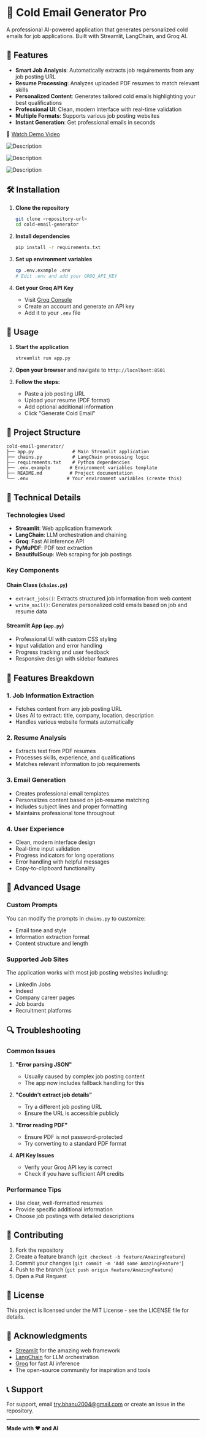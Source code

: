 # 📧 Cold Email Generator Pro

A professional AI-powered application that generates personalized cold emails for job applications. Built with Streamlit, LangChain, and Groq AI.

## 🚀 Features

- **Smart Job Analysis**: Automatically extracts job requirements from any job posting URL
- **Resume Processing**: Analyzes uploaded PDF resumes to match relevant skills
- **Personalized Content**: Generates tailored cold emails highlighting your best qualifications
- **Professional UI**: Clean, modern interface with real-time validation
- **Multiple Formats**: Supports various job posting websites
- **Instant Generation**: Get professional emails in seconds

🎥 [Watch Demo Video](./demo.mp4)

![Description](image1.jpg)

![Description](coldmail.jpg)

![Description](FlowDiagram.png)





## 🛠️ Installation

1. **Clone the repository**
   ```bash
   git clone <repository-url>
   cd cold-email-generator
   ```

2. **Install dependencies**
   ```bash
   pip install -r requirements.txt
   ```

3. **Set up environment variables**
   ```bash
   cp .env.example .env
   # Edit .env and add your GROQ_API_KEY
   ```

4. **Get your Groq API Key**
   - Visit [Groq Console](https://console.groq.com/)
   - Create an account and generate an API key
   - Add it to your `.env` file

## 🎯 Usage

1. **Start the application**
   ```bash
   streamlit run app.py
   ```

2. **Open your browser** and navigate to `http://localhost:8501`

3. **Follow the steps:**
   - Paste a job posting URL
   - Upload your resume (PDF format)
   - Add optional additional information
   - Click "Generate Cold Email"

## 📁 Project Structure

```
cold-email-generator/
├── app.py              # Main Streamlit application
├── chains.py           # LangChain processing logic
├── requirements.txt    # Python dependencies
├── .env.example       # Environment variables template
├── README.md          # Project documentation
└── .env              # Your environment variables (create this)
```

## 🔧 Technical Details

### Technologies Used
- **Streamlit**: Web application framework
- **LangChain**: LLM orchestration and chaining
- **Groq**: Fast AI inference API
- **PyMuPDF**: PDF text extraction
- **BeautifulSoup**: Web scraping for job postings

### Key Components

#### Chain Class (`chains.py`)
- `extract_jobs()`: Extracts structured job information from web content
- `write_mail()`: Generates personalized cold emails based on job and resume data

#### Streamlit App (`app.py`)
- Professional UI with custom CSS styling
- Input validation and error handling
- Progress tracking and user feedback
- Responsive design with sidebar features

## 🎨 Features Breakdown

### 1. Job Information Extraction
- Fetches content from any job posting URL
- Uses AI to extract: title, company, location, description
- Handles various website formats automatically

### 2. Resume Analysis
- Extracts text from PDF resumes
- Processes skills, experience, and qualifications
- Matches relevant information to job requirements

### 3. Email Generation
- Creates professional email templates
- Personalizes content based on job-resume matching
- Includes subject lines and proper formatting
- Maintains professional tone throughout

### 4. User Experience
- Clean, modern interface design
- Real-time input validation
- Progress indicators for long operations
- Error handling with helpful messages
- Copy-to-clipboard functionality

## 🚀 Advanced Usage

### Custom Prompts
You can modify the prompts in `chains.py` to customize:
- Email tone and style
- Information extraction format
- Content structure and length

### Supported Job Sites
The application works with most job posting websites including:
- LinkedIn Jobs
- Indeed
- Company career pages
- Job boards
- Recruitment platforms

## 🔍 Troubleshooting

### Common Issues

1. **"Error parsing JSON"**
   - Usually caused by complex job posting content
   - The app now includes fallback handling for this

2. **"Couldn't extract job details"**
   - Try a different job posting URL
   - Ensure the URL is accessible publicly

3. **"Error reading PDF"**
   - Ensure PDF is not password-protected
   - Try converting to a standard PDF format

4. **API Key Issues**
   - Verify your Groq API key is correct
   - Check if you have sufficient API credits

### Performance Tips
- Use clear, well-formatted resumes
- Provide specific additional information
- Choose job postings with detailed descriptions





## 🤝 Contributing

1. Fork the repository
2. Create a feature branch (`git checkout -b feature/AmazingFeature`)
3. Commit your changes (`git commit -m 'Add some AmazingFeature'`)
4. Push to the branch (`git push origin feature/AmazingFeature`)
5. Open a Pull Request

## 📄 License

This project is licensed under the MIT License - see the LICENSE file for details.

## 🙏 Acknowledgments

- [Streamlit](https://streamlit.io/) for the amazing web framework
- [LangChain](https://langchain.com/) for LLM orchestration
- [Groq](https://groq.com/) for fast AI inference
- The open-source community for inspiration and tools

## 📞 Support

For support, email try.bhanu2004@gmail.com or create an issue in the repository.

---

**Made with ❤️ and AI**

